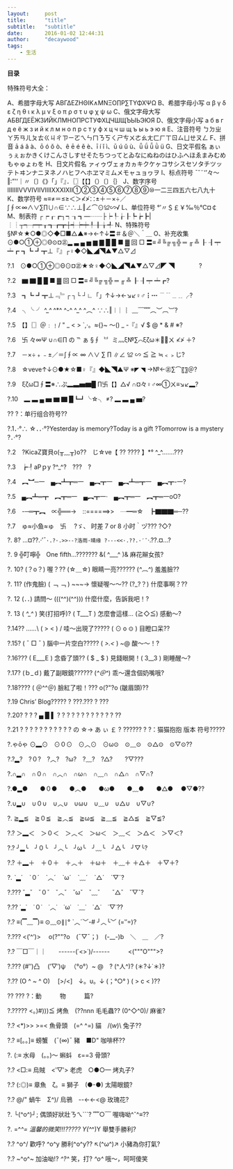```yaml
---
layout:     post
title:      "title"
subtitle:   "subtitle"
date:       2016-01-02 12:44:31
author:     "decaywood"
tags:
    - 生活
---
```


<b id="toc">目录</b>

特殊符号大全：

A、希腊字母大写 ΑΒΓΔΕΖΗΘΙΚ∧ΜΝΞΟ∏Ρ∑ΤΥΦΧΨΩ
B、希腊字母小写 α β γ δ ε ζ η θ ι κ λ μ ν ξ ο π ρ σ τ υ φ χ ψ ω
C、俄文字母大写 АБВГДЕЁЖЗИЙКЛМНОПРСТУФХЦЧШЩЪЫЬЭЮЯ
D、俄文字母小写 а б в г д е ё ж з и й к л м н о п р с т у ф х ц ч ш щ ъ ы ь э ю я
E、注音符号 ㄅㄉㄓㄚㄞㄢㄦㄆㄊㄍㄐㄔㄗㄧㄛㄟㄣㄇㄋㄎㄑㄕㄘㄨㄜㄠㄤㄈㄏㄒㄖㄙㄩㄝㄡㄥ
F、拼音 ā á ǎ à、ō ó ǒ ò、ê ē é ě è、ī í ǐ ì、ū ú ǔ ù、ǖ ǘ ǚ ǜ ü
G、日文平假名 ぁぃぅぇぉかきくけこんさしすせそたちつってとゐなにぬねのはひふへほゑまみむめもゃゅょゎを
H、日文片假名 ァィゥヴェォカヵキクケヶコサシスセソタチツッテトヰンナニヌネノハヒフヘホヱマミムメモャュョヮヲ
I、标点符号 ˉˇ¨‘’々～‖∶”’‘｜〃〔〕《》「」『』．〖〗【【】（）〔〕｛｝
J、数字序号 ⅠⅡⅢⅣⅤⅥⅦⅧⅨⅩⅪⅫ①②③④⑤⑥⑦⑧⑨⑩一二三四五六七八九十
K、数学符号 ≈≡≠＝≤≥＜＞≮≯∷±＋－×÷／∫∮∝∞∧∨∑∏∪∩∈∵∴⊥‖∠⌒⊙≌∽√
L、单位符号 °′〃＄￡￥‰％℃¤￠
M、制表符 ┌┍┎┏┐┑┒┓—┄┈├┝┞┟┠┡┢┣|┆┊┬┭┮┯┰┱┲┳┼┽┾┿╀╂╁╃
N、特殊符号 §№☆★○●◎◇◆□■△▲※→←↑↓〓＃＆＠＼＾＿
O、补充收集 ⊙●○①⊕◎Θ⊙¤㊣▂ ▃ ▄ ▅ ▆ ▇ █ █ ■ ▓ 回 □ 〓≡ ╝╚╔ ╗╬ ═ ╓ ╩ ┠ ┨┯ ┷┏ ┓┗ ┛┳⊥『』┌♀◆◇◣◢◥▲▼△▽⊿

?.1　⊙●○①⊕◎Θ⊙¤㊣★☆♀◆◇◣◢◥▲▼△▽⊿◤ ◥　　　　?

?.2　▆ ▇ █ █ ■ ▓ 回 □ 〓≡ ╝╚╔ ╗╬ ═ ╓ ╩ ┠ ┨┯ ┷┏?

?.3　┓┗ ┛┳⊥﹃﹄┌ ┐└ ┘∟「」↑↓→←↘↙♀♂┇┅ ﹉﹊﹍﹎╭?

?.4　╮╰ ╯ *^_^* ^*^ ^-^ ^_^ ^︵^ ∵∴‖︱ ︳︴﹏﹋﹌︵︶︹︺?

?.5　【】〖〗＠﹕﹗/ " _ < > `,·。≈{}~ ～() _ -『』√ $ @ * & # ※?

?.6　卐 々∞Ψ ∪∩∈∏ の ℡ ぁ §∮〝〞ミ灬ξ№∑⌒ξζω＊ㄨ ≮≯ ＋?

?.7　－×÷﹢﹣±／＝∫∮∝ ∞ ∧∨ ∑ ∏ ∥∠ ≌ ∽ ≦ ≧ ≒﹤﹥じ?

?.8　☆veve↑↓⊙●★☆■♀『』◆◣◥▲Ψ ※◤ ◥ →№←㊣∑⌒〖〗＠?

?.9　ξζω□∮〓※∴ぷ▂▃▅▆█ ∏卐【】△√ ∩¤々♀♂∞①ㄨ≡↘↙▂?

?.10　▂ ▃ ▄ ▅ ▆ ▇ █┗┛╰☆╮ ≠? ▂ ▃ ▄ ▅?

?? ?：单行组合符号??

?.1．·°∴ ☆．．·°?Yesterday is memory?Today is a gift ?Tomorrow is a mystery ?．·°?

?.2　?KicaZ寶貝o(╥﹏╥)o??　じ☆ve【 ?? ???? 】*° ^_^.......???

?.3　┢┦aΡｐy ?^_^?　???　?

?.4　︻︼─一　▄︻┻┳═一　▄︻┳一　▄︻┻═┳一　▄︻┳-一?

?.5　▄︻┻═┳　︻┳═一　▄︻┳一·　▄︻┳═一　︻┳═一oO?

?.6　-─═┳︻　∝╬══→　::======>>　┈━═☆　┣▇▇▇═─??

?.7　ゅ≈小鱼≈ゅ　卐　 ?ゞ、 时差 7 or 8 小时｀ヅ??? ?◇?

?. 8? ...¤??.·′ˉ`·.?·.>>--?洛雨·晴缘 ?---<<·.??.·′ˉ`·.??.¤...?

?. 9 ╬叮嚀╬　One fifth...??????? &( ^___^ )& 麻花辮女孩?

?. 10? (？o？) 喔？?? (☆＿☆) 眼睛一亮?????? (*^︹^*) 羞羞臉??

?. 11? (作鬼臉) ( ﹁ ﹁ ) ~~~→ 懷疑喔～～?? (?_?？) 什麼事啊？??

?. 12 (．．) 請問～ (((^^)(^^))) 什麼什麼，告訴我吧！?

?. 13 ( *^_^* ) 笑(打招呼)? ( T___T ) 怎麼會這樣… (≧◇≦) 感動～?

?.14?? ……\ ( > < ) / 哇～出現了????? ( ⊙ o ⊙ ) 目瞪口呆??

?.15? ( ˉ □ ˉ ) 腦中一片空白????? ( *>.<* ) ~@ 酸～～！?

?.16??? ( E___E ) 念昏了頭?? ( $ _ $ ) 見錢眼開！( 3__3 ) 剛睡醒～?

?.17? (ｂ_ｄ) 戴了副眼鏡?????? (*^＠^*) 乖～還含個奶嘴哦?

?.18???? ( ＠^^＠) 臉紅了啦！??? o(?"?o (皺眉頭)??

?.19 Chris’ Blog????? ? ???.??? ? ???

?.20? ? ? ? ▄ █ ▌ ? ? ? ? ? ? ? ? ? ? ? ? ??

?.21 ? ? ? ? ? ? ? ? ? ? ? の ☆→ あ ぃ ￡ ? ??????
? ?：猫猫抱抱 版本 符号?????

?.ゃōゃ ⊙▂⊙　⊙０⊙　⊙︿⊙　⊙ω⊙　⊙﹏⊙　⊙△⊙　⊙▽⊙??

?.?▂?　?０?　?︿?　?ω?　?﹏?　?△?　　?▽???

?.∩▂∩　∩０∩　∩︿∩　∩ω∩　∩﹏∩　∩△∩　∩▽∩?

?.●▂●　　●０●　　●︿●　　●ω●　　●﹏●　　●△● 　●▽●??

?.∪▂∪　∪０∪　∪︿∪　∪ω∪　∪﹏∪　∪△∪　∪▽∪?

?. ≧▂≦　≧０≦　≧︿≦　≧ω≦　≧﹏≦　≧△≦　≧▽≦?

?.? ＞▂＜　＞０＜　＞︿＜　＞ω＜　＞﹏＜　＞△＜　＞▽＜?

?.? ╯▂╰　╯０╰　╯︿╰　╯ω╰　╯﹏╰　╯△╰　╯▽╰?

?.? ＋▂＋　＋０＋　＋︿＋　＋ω＋　＋﹏＋ ＋△＋　＋▽＋?

?. ˋ▂ˊ　ˋ０ˊ　ˋ︿ˊ　ˋωˊ　ˋ﹏ˊ　ˋ△ˊ　ˋ▽ˊ?

?.??? ˇ▂ˇ　ˇ０ˇ　ˇ︿ˇ　ˇωˇ　ˇ﹏ˇ　　ˇ△ˇ　ˇ▽ˇ?

?.?? ˙▂˙　˙０˙　˙︿˙　˙ω˙　˙﹏˙　˙△˙　˙▽˙??

?.? ≡(▔﹏▔)≡ ⊙﹏⊙∥∣° ˋ︿ˊ﹀-# ╯︿╰﹀ (=‵′=)?

?.??? <(‵^′)> 　o(?""?o　(ˉ▽ˉ；)　(-__-)b　＼　＿　／?

?.? ￣□￣｜｜　　------\(˙<>˙)/------　　　<("""O""">?

?.??? (#‵′)凸 　(‵▽′)ψ 　（°ο°）~ @　? (^人^)? (＊?↓˙＊)?

?.?? (O ^ ~ ^ O) 　[>\/<]　↓。υ。↓ (；°○° ) ( > c < )??

??
??? ?：動　　　物　　　篇?

?.????? <。)#)))≦ 烤魚　(??nnn 毛毛蟲?? \(0^◇^0)/ 麻雀?

?.? <*)>> >=< 魚骨頭　(=^ ^=) 貓　/(*w*)\ 兔子??

?.? ≡[。。]≡ 螃蟹　(ˉ(∞)ˉ 豬　■D" 咖啡杯??

?. (:≡ 水母　(。。)～ 蝌蚪　ε==3 骨頭?

?.? <□:≡ 烏賊　<‵▽′> 老虎　○●○— 烤丸子?

?.? (:◎)≡ 章魚　ζ。≡ 獅子　(●-●) 太陽眼鏡?

?.? @/" 蝸牛　Σ^)/ 烏鴉　--<-<-<@ 玫瑰花?

?. └(^o^)┘; 偶頭好狀壯ㄋㄟ```? ﹌○﹋ 喔嗨呦^ˇ^≡??

?. =^_^= 溫馨的微笑!!!????? Y(^_^)Y 舉雙手勝利?

?.? \^o^/ 歡呼? ^o^y 勝利^o^y?? ↖(^ω^)↗ 小豬為你打氣?

?.? ~^o^~ 加油呦!? *^?^* 笑，打? *^ο^* 哦～，呵呵傻笑
